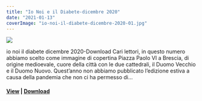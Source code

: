 ```yaml
---
title: "Io Noi e il Diabete-dicembre 2020"
date: "2021-01-13"
coverImage: "io-noi-il-diabete-dicembre-2020-01.jpg"
---
```


![](images/io-noi-il-diabete-dicembre-2020-01.jpg)

io noi il diabete dicembre 2020-Download Cari lettori, in questo numero abbiamo scelto come immagine di copertina Piazza Paolo VI a Brescia, di origine medioevale, cuore della città con le due cattedrali, il Duomo Vecchio e il Duomo Nuovo. Quest’anno non abbiamo pubblicato l’edizione estiva a causa della pandemia che non ci ha permesso di…


#### [View](http://www.associazionediabeticibrescia.it/wp-content/uploads/2021/01/io-noi-il-diabete-dicembre-2020-4.49.pdf) | [Download](http://198.211.122.197/diabetwp/wordpress/wp-content/uploads/2019/12/io-noi-il-diabete-bis-dicembre-2019-dario_bassa-1.pdf)